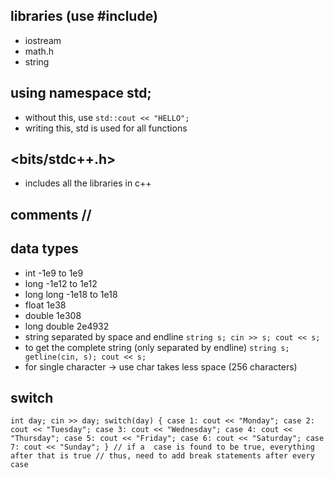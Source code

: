 ## libraries (use #include)
- iostream
- math.h
- string

## using namespace std;
- without this, use `std::cout << "HELLO";`
- writing this, std is used for all functions

## <bits/stdc++.h>
- includes all the libraries in c++

## comments //

## data types
- int -1e9 to 1e9
- long -1e12 to 1e12
- long long -1e18 to 1e18
- float 1e38
- double 1e308
- long double 2e4932
- string separated by space and endline
`string s;
cin >> s;
cout << s;`
- to get the complete string (only separated by endline)
`string s;
getline(cin, s);
cout << s;`
- for single character -> use char takes less space (256 characters)

## switch
`
int day;
cin >> day;
switch(day) {
  case 1:
    cout << "Monday";
  case 2:
    cout << "Tuesday";
  case 3:
    cout << "Wednesday";
  case 4:
    cout << "Thursday";
  case 5:
    cout << "Friday";
  case 6:
    cout << "Saturday";
  case 7:
    cout << "Sunday";
}
// if a  case is found to be true, everything after that is true
// thus, need to add break statements after every case
`
